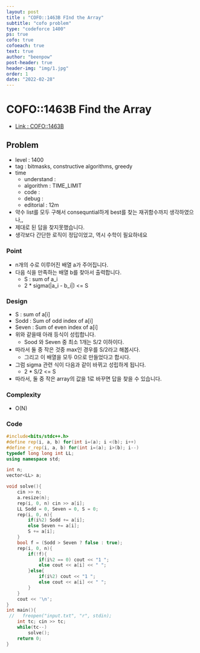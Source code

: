 ```yaml
---
layout: post
title : "COFO::1463B FInd the Array"
subtitle: "cofo problem"
type: "codeforce 1400"
ps: true
cofo: true
cofoeach: true
text: true
author: "beenpow"
post-header: true
header-img: "img/1.jpg"
order: 1
date: "2022-02-28"
---
```

# COFO::1463B Find the Array
- [Link : COFO::1463B](https://codeforces.com/problemset/problem/1463/B)


## Problem 

- level : 1400
- tag : bitmasks, constructive algorithms, greedy
- time
	- understand : 
	- algorithm : TIME_LIMIT
	- code : 
	- debug : 
	- editorial : 12m
- 약수 list를 모두 구해서 consequntial하게 best를 찾는 재귀함수까지 생각하였으나,, 
- 제대로 된 답을 찾지못했습니다.
- 생각보다 간단한 로직이 정답이었고, 역시 수학이 필요하네요

### Point
- n개의 수로 이루어진 배열 a가 주어집니다.
- 다음 식을 만족하는 배열 b를 찾아서 출력합니다.
  - S : sum of a_i
  - 2 * sigma(|a_i - b_i|) <= S


### Design
- S : sum of a[i]
- Sodd : Sum of odd index of a[i]
- Seven : Sum of even index of a[i]
- 위와 같을때 아래 등식이 성립합니다.
  - Sood 와 Seven 중 최소 1개는 S/2 이하이다.
- 따라서 둘 중 작은 것중 max인 경우를  S/2라고 해봅시다.
  - 그리고 이 배열을 모두 0으로 만들었다고 합시다.
- 그럼 sigma 관련 식이 다음과 같이 바뀌고 성립하게 됩니다.
  - 2 * S/2 <= S
- 따라서, 둘 중 작은 array의 값을 1로 바꾸면 답을 찾을 수 있습니다.

### Complexity
- O(N)

### Code

```cpp
#include<bits/stdc++.h>
#define rep(i, a, b) for(int i=(a); i <(b); i++)
#define r_rep(i, a, b) for(int i=(a); i>(b); i--)
typedef long long int LL;
using namespace std;

int n;
vector<LL> a;

void solve(){
    cin >> n;
    a.resize(n);
    rep(i, 0, n) cin >> a[i];
    LL Sodd = 0, Seven = 0, S = 0;
    rep(i, 0, n){
        if(i%2) Sodd += a[i];
        else Seven += a[i];
        S += a[i];
    }
    bool f = (Sodd > Seven ? false : true);
    rep(i, 0, n){
        if(!f){
            if(i%2 == 0) cout << "1 ";
            else cout << a[i] << " ";
        }else{
            if(i%2) cout << "1 ";
            else cout << a[i] << " ";
        }
    }
    cout << '\n';
}
int main(){
 //   freopen("input.txt", "r", stdin);
    int tc; cin >> tc;
    while(tc--)
        solve();
    return 0;
}

```
